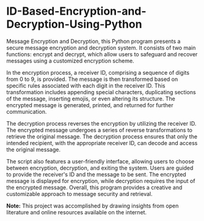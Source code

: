 # ID-Based-Encryption-and-Decryption-Using-Python
Message Encryption and Decryption, 
this Python program presents a secure message encryption and decryption system. It consists of two main functions: encrypt and decrypt, which allow users to safeguard and recover messages using a customized encryption scheme.

In the encryption process, a receiver ID, comprising a sequence of digits from 0 to 9, is provided. The message is then transformed based on specific rules associated with each digit in the receiver ID. This transformation includes appending special characters, duplicating sections of the message, inserting emojis, or even altering its structure. The encrypted message is generated, printed, and returned for further communication.

The decryption process reverses the encryption by utilizing the receiver ID. The encrypted message undergoes a series of reverse transformations to retrieve the original message. The decryption process ensures that only the intended recipient, with the appropriate receiver ID, can decode and access the original message.

The script also features a user-friendly interface, allowing users to choose between encryption, decryption, and exiting the system. Users are guided to provide the receiver's ID and the message to be sent. The encrypted message is displayed for encryption, while decryption requires the input of the encrypted message. Overall, this program provides a creative and customizable approach to message security and retrieval.

**Note:**
This project was accomplished by drawing insights from open literature and online resources available on the internet.
